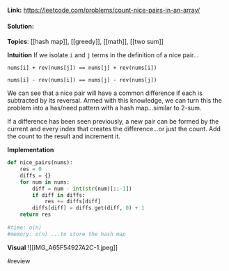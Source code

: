 
**Link:** https://leetcode.com/problems/count-nice-pairs-in-an-array/
#### Solution:

**Topics**: [[hash map]], [[greedy]], [[math]], [[two sum]]

**Intuition**
If we isolate `i` and `j` terms in the definition of a nice pair...
```
nums[i] + rev(nums[j]) == nums[j] + rev(nums[i])

nums[i] - rev(nums[i]) == nums[j] - rev(nums[j])
```

We can see that a nice pair will have a common difference if each is subtracted by its reversal. Armed with this knowledge, we can turn this the problem into a has/need pattern with a hash map...similar to 2-sum. 

If a difference has been seen previously, a new pair can be formed by the current and every index that creates the difference...or just the count. Add the count to the result and increment it.

**Implementation**
```python
def nice_pairs(nums):
	res = 0
	diffs = {}
	for num in nums:
		diff = num - int(str(num)[::-1])
		if diff in diffs:
			res += diffs[diff]
		diffs[diff] = diffs.get(diff, 0) + 1
	return res
	
#time: o(n)
#memory: o(n) ...to store the hash map
```

**Visual** 
![[IMG_A65F54927A2C-1.jpeg]]

#review 

